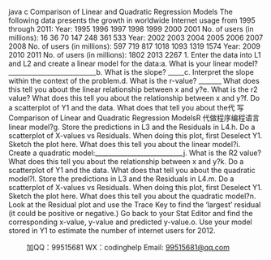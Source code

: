 java c
Comparison of Linear and Quadratic Regression Models The following data presents the growth in worldwide Internet usage from 1995 through 2011:
    Year:     1995     1996     1997     1998     1999     2000     2001     No. of users (in millions):     16     36     70     147     248     361     533 
    Year:     2002     2003     2004     2005     2006     2007     2008     No. of users (in millions):     597     719     817     1018     1093     1319     1574 
    Year:     2009     2010     2011     No. of users (in millions):     1802     2013     2267 1.   Enter the data into L1 and L2 and create a linear model for the data:a.   What is your linear model?___________________________b.   What is the slope?       _____c.   Interpret the slope within the context of the problem.d.      What is the r-value?    _______    What does this tell you about the linear relationship between x and y?e.   What is the r2 value?    What does this tell you about the relationship between x and y?f.      Do a scatterplot of Y1 and the data.    What does that tell you about the代 写Comparison of Linear and Quadratic Regression ModelsR
代做程序编程语言 linear model?g.      Store the predictions in L3 and the Residuals in L4.h.      Do a scatterplot of X-values vs Residuals.    When doing this plot, first Deselect Y1.    Sketch the plot here.    What does this tell you about the linear model?i.   Create a quadratic model:___________________________j.   What is the R2 value?    What does this tell you about the relationship between x and y?k.      Do a scatterplot of Y1 and the data.    What does that tell you about the quadratic    model?l.      Store the predictions in L3 and the Residuals in L4.m.      Do a scatterplot of X-values vs Residuals.    When doing this plot, first Deselect Y1.    Sketch the plot here.    What does this tell you about the quadratic model?n.      Look at the Residual plot and use the Trace Key to find the ‘largest’ residual (it could be positive or negative.)    Go back to your Stat Editor and find the corresponding x-value, y-value and predicted y-value.o.      Use your model stored in Y1 to estimate the number of internet users for 2012.




         
加QQ：99515681  WX：codinghelp  Email: 99515681@qq.com
